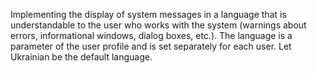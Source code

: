 Implementing the display of system messages in a language that is understandable to the user who works with the system (warnings about errors, informational windows, dialog boxes, etc.). The language is a parameter of the user profile and is set separately for each user. Let Ukrainian be the default language.
